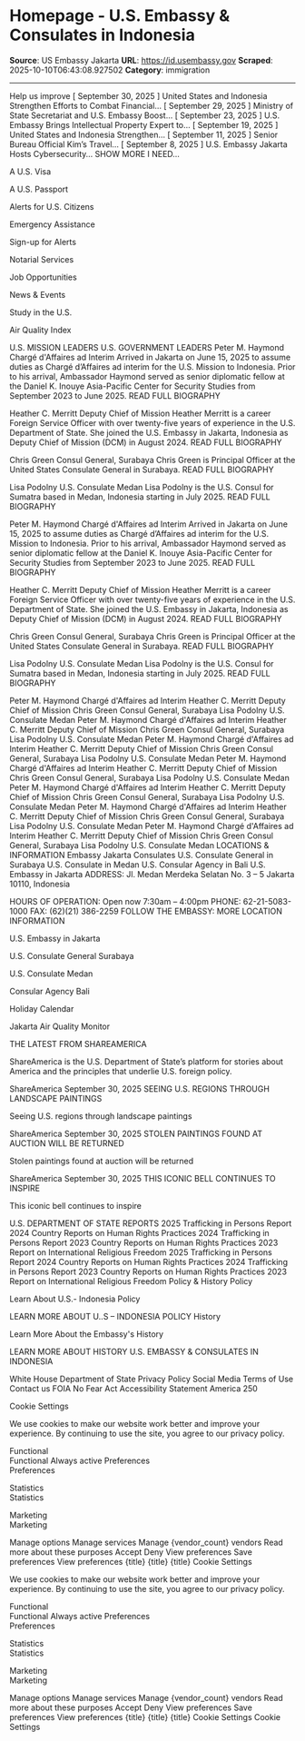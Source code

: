 # Homepage - U.S. Embassy & Consulates in Indonesia

**Source**: US Embassy Jakarta
**URL**: https://id.usembassy.gov
**Scraped**: 2025-10-10T06:43:08.927502
**Category**: immigration

---

Help us improve
[ September 30, 2025 ]
United States and Indonesia Strengthen Efforts to Combat Financial…
[ September 29, 2025 ]
Ministry of State Secretariat and U.S. Embassy Boost…
[ September 23, 2025 ]
U.S. Embassy Brings Intellectual Property Expert to…
[ September 19, 2025 ]
United States and Indonesia Strengthen…
[ September 11, 2025 ]
Senior Bureau Official Kim’s Travel…
[ September 8, 2025 ]
U.S. Embassy Jakarta Hosts Cybersecurity…
SHOW MORE
I NEED…

A U.S. Visa

A U.S. Passport

Alerts for U.S. Citizens

Emergency Assistance

Sign-up for Alerts 

Notarial Services

Job Opportunities

News & Events

Study in the U.S.

Air Quality Index

U.S. MISSION LEADERS
U.S. GOVERNMENT LEADERS
Peter M. Haymond
Chargé d'Affaires ad Interim
Arrived in Jakarta on June 15, 2025 to assume duties as Chargé d’Affaires ad interim for the U.S. Mission to Indonesia. Prior to his arrival, Ambassador Haymond served as senior diplomatic fellow at the Daniel K. Inouye Asia-Pacific Center for Security Studies from September 2023 to June 2025.
READ FULL BIOGRAPHY




Heather C. Merritt
Deputy Chief of Mission
Heather Merritt is a career Foreign Service Officer with over twenty-five years of experience in the U.S. Department of State. She joined the U.S. Embassy in Jakarta, Indonesia as Deputy Chief of Mission (DCM) in August 2024.
READ FULL BIOGRAPHY


Chris Green
Consul General, Surabaya
Chris Green is Principal Officer at the United States Consulate General in Surabaya.
READ FULL BIOGRAPHY


Lisa Podolny
U.S. Consulate Medan
Lisa Podolny is the U.S. Consul for Sumatra based in Medan, Indonesia starting in July 2025.
READ FULL BIOGRAPHY


Peter M. Haymond
Chargé d'Affaires ad Interim
Arrived in Jakarta on June 15, 2025 to assume duties as Chargé d’Affaires ad interim for the U.S. Mission to Indonesia. Prior to his arrival, Ambassador Haymond served as senior diplomatic fellow at the Daniel K. Inouye Asia-Pacific Center for Security Studies from September 2023 to June 2025.
READ FULL BIOGRAPHY




Heather C. Merritt
Deputy Chief of Mission
Heather Merritt is a career Foreign Service Officer with over twenty-five years of experience in the U.S. Department of State. She joined the U.S. Embassy in Jakarta, Indonesia as Deputy Chief of Mission (DCM) in August 2024.
READ FULL BIOGRAPHY


Chris Green
Consul General, Surabaya
Chris Green is Principal Officer at the United States Consulate General in Surabaya.
READ FULL BIOGRAPHY


Lisa Podolny
U.S. Consulate Medan
Lisa Podolny is the U.S. Consul for Sumatra based in Medan, Indonesia starting in July 2025.
READ FULL BIOGRAPHY


Peter M. Haymond
Chargé d'Affaires ad Interim
Heather C. Merritt
Deputy Chief of Mission
Chris Green
Consul General, Surabaya
Lisa Podolny
U.S. Consulate Medan
Peter M. Haymond
Chargé d'Affaires ad Interim
Heather C. Merritt
Deputy Chief of Mission
Chris Green
Consul General, Surabaya
Lisa Podolny
U.S. Consulate Medan
Peter M. Haymond
Chargé d'Affaires ad Interim
Heather C. Merritt
Deputy Chief of Mission
Chris Green
Consul General, Surabaya
Lisa Podolny
U.S. Consulate Medan
Peter M. Haymond
Chargé d'Affaires ad Interim
Heather C. Merritt
Deputy Chief of Mission
Chris Green
Consul General, Surabaya
Lisa Podolny
U.S. Consulate Medan
Peter M. Haymond
Chargé d'Affaires ad Interim
Heather C. Merritt
Deputy Chief of Mission
Chris Green
Consul General, Surabaya
Lisa Podolny
U.S. Consulate Medan
Peter M. Haymond
Chargé d'Affaires ad Interim
Heather C. Merritt
Deputy Chief of Mission
Chris Green
Consul General, Surabaya
Lisa Podolny
U.S. Consulate Medan
Peter M. Haymond
Chargé d'Affaires ad Interim
Heather C. Merritt
Deputy Chief of Mission
Chris Green
Consul General, Surabaya
Lisa Podolny
U.S. Consulate Medan
LOCATIONS & INFORMATION
Embassy
Jakarta
Consulates
U.S. Consulate General in Surabaya
U.S. Consulate in Medan
U.S. Consular Agency in Bali
U.S. Embassy in Jakarta
ADDRESS:
Jl. Medan Merdeka Selatan No. 3 – 5
Jakarta 10110, Indonesia



HOURS OF OPERATION:
Open now 7:30am – 4:00pm
PHONE:
62-21-5083-1000
FAX:
(62)(21) 386-2259
FOLLOW THE EMBASSY:
MORE LOCATION INFORMATION

U.S. Embassy in Jakarta

U.S. Consulate General Surabaya

U.S. Consulate Medan

Consular Agency Bali

Holiday Calendar

Jakarta Air Quality Monitor

THE LATEST FROM SHAREAMERICA

ShareAmerica is the U.S. Department of State’s platform for stories about America and the principles that underlie U.S. foreign policy.

ShareAmerica
September 30, 2025
SEEING U.S. REGIONS THROUGH LANDSCAPE PAINTINGS

Seeing U.S. regions through landscape paintings

ShareAmerica
September 30, 2025
STOLEN PAINTINGS FOUND AT AUCTION WILL BE RETURNED

Stolen paintings found at auction will be returned

ShareAmerica
September 30, 2025
THIS ICONIC BELL CONTINUES TO INSPIRE

This iconic bell continues to inspire

U.S. DEPARTMENT OF STATE REPORTS
2025 Trafficking in Persons Report
2024 Country Reports on Human Rights Practices
2024 Trafficking in Persons Report
2023 Country Reports on Human Rights Practices
2023 Report on International Religious Freedom
2025 Trafficking in Persons Report
2024 Country Reports on Human Rights Practices
2024 Trafficking in Persons Report
2023 Country Reports on Human Rights Practices
2023 Report on International Religious Freedom
Policy & History
Policy

Learn About U.S.- Indonesia Policy

LEARN MORE ABOUT U..S – INDONESIA POLICY
History

Learn More About the Embassy's History

LEARN MORE ABOUT HISTORY
U.S. EMBASSY & CONSULATES IN INDONESIA
 
White House 
Department of State 
Privacy Policy
Social Media Terms of Use 
Contact us
FOIA 
No Fear Act 
Accessibility Statement 
America 250 
 
Cookie Settings

We use cookies to make our website work better and improve your experience. By continuing to use the site, you agree to our privacy policy.

Functional  
Functional
 Always active 
Preferences  
Preferences
 
Statistics  
Statistics
 
Marketing  
Marketing
 
Manage options Manage services Manage {vendor_count} vendors Read more about these purposes 
Accept Deny View preferences Save preferences View preferences
{title} {title} {title}
Cookie Settings

We use cookies to make our website work better and improve your experience. By continuing to use the site, you agree to our privacy policy.

Functional  
Functional
 Always active 
Preferences  
Preferences
 
Statistics  
Statistics
 
Marketing  
Marketing
 
Manage options Manage services Manage {vendor_count} vendors Read more about these purposes 
Accept Deny View preferences Save preferences View preferences
{title} {title} {title}
Cookie Settings Cookie Settings
